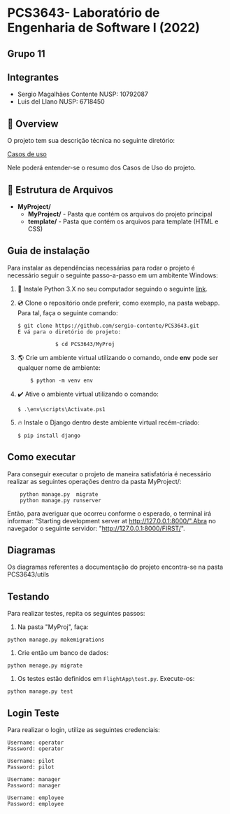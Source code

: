 # PCS3643- Laboratório de Engenharia de Software I (2022)

## Grupo 11

## Integrantes

-   Sergio Magalhães Contente NUSP: 10792087
-   Luis del Llano NUSP: 6718450

## :tada: Overview

O projeto tem sua descrição técnica no seguinte diretório:

[Casos de uso](<utils/Aula%202%20-%20Especificação%20Caso%20de%20Uso.docx%20(4).pdf>)

Nele poderá entender-se o resumo dos Casos de Uso do projeto.

## :open_file_folder: Estrutura de Arquivos

-   **MyProject/**
    -   **MyProject/** - Pasta que contém os arquivos do projeto principal
    -   **template/** - Pasta que contém os arquivos para template (HTML e CSS)

## Guia de instalação

Para instalar as dependências necessárias para rodar o projeto é necessário seguir o seguinte passo-a-passo em um ambitente Windows:

1.  :snake: Instale Python 3.X no seu computador seguindo o seguinte [link](https://www.python.org/downloads/).
2.  :cd: Clone o repositório onde preferir, como exemplo, na pasta webapp. Para tal, faça o seguinte comando:

    ```
    $ git clone https://github.com/sergio-contente/PCS3643.git
    E vá para o diretório do projeto:

        		$ cd PCS3643/MyProj

    ```

3.  :earth_americas: Crie um ambiente virtual utilizando o comando, onde **env** pode ser qualquer nome de ambiente:

        	$ python -m venv env

4.  :heavy_check_mark: Ative o ambiente virtual utilizando o comando:

        $ .\env\scripts\Activate.ps1

5.  :fire: Instale o Django dentro deste ambiente virtual recém-criado:

        $ pip install django

## Como executar

Para conseguir executar o projeto de maneira satisfatória é necessário realizar as seguintes operações dentro da pasta MyProject/:

```
	python manage.py  migrate
	python manage.py runserver
```

Então, para averiguar que ocorreu conforme o esperado, o terminal irá informar: "Starting development server at http://127.0.0.1:8000/".Abra no navegador o seguinte servidor: "http://127.0.0.1:8000/FIRST/".

## Diagramas

Os diagramas referentes a documentação do projeto encontra-se na pasta PCS3643/utils

## Testando

Para realizar testes, repita os seguintes passos:

1. Na pasta "MyProj", faça:
```
python manage.py makemigrations
```

1. Crie então um banco de dados:
```
python menage.py migrate
```

1. Os testes estão definidos em `FlightApp\test.py`. Execute-os:
```
python manage.py test
```
## Login Teste

Para realizar o login, utilize as seguintes credenciais:
```
Username: operator
Password: operator
```
```
Username: pilot
Password: pilot
```
```
Username: manager
Password: manager
```
```
Username: employee
Password: employee
```
